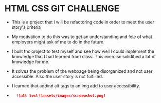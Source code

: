 # HTML CSS GIT CHALLENGE

- This is a project that I will be refactoring code in order to meet the user story's criteria

- My motivation to do this was to get an understanding and fele of what employers might ask of me to do in the future.

- I built ths project to test myself and see how well I could implement the knowledge that I had learned from class. This exercise solidified a lot of knowledge for me.

- It solves the problem of the webpage being disorganized and not user accessible. Also the user story is not fulfilled.

- I learned that addind alt tags to an img add to user accessibility.


- ```md
    ![alt text](assets/images/screenshot.png)
    ```
 
